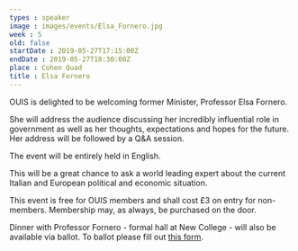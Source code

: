 ```yaml
---
types : speaker
image : images/events/Elsa_Fornero.jpg
week : 5
old: false
startDate : 2019-05-27T17:15:00Z
endDate : 2019-05-27T18:30:00Z
place : Cohen Quad
title : Elsa Fornero
---
```


OUIS is delighted to be welcoming former Minister, Professor Elsa Fornero.

She will address the audience discussing her incredibly influential role in government as well as her thoughts, expectations and hopes for the future. Her address will be followed by a Q&A session.

The event will be entirely held in English.

This will be a great chance to ask a world leading expert about the current Italian and European political and economic situation.

This event is free for OUIS members and shall cost £3 on entry for non-members. Membership may, as always, be purchased on the door.

Dinner with Professor Fornero - formal hall at New College - will also be available via ballot. To ballot please fill out [this form](https://forms.gle/4WyYrbUAToxJL5zz6).

